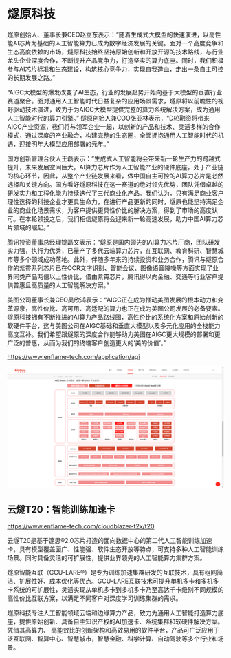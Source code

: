 # 燧原科技

燧原创始人、董事长兼CEO赵立东表示：“随着生成式大模型的快速演进，以高性能AI芯片为基础的人工智能算力已成为数字经济发展的关键。面对一个高度竞争和生态高度依赖的市场，燧原科技始终坚持原始创新和开放开源的技术路线，与行业龙头企业深度合作，不断提升产品竞争力，打造坚实的算力底座。同时，我们积极参与AI芯片标准和生态建设，构筑核心竞争力，实现自我造血，走出一条自主可控的长期发展之路。”



“AIGC大模型的爆发改变了AI生态，行业的发展趋势开始向基于大模型的垂直行业赛道聚合。面对通用人工智能时代日益复杂的应用场景需求，燧原将以前瞻性的视野驱动技术演进，致力于为AIGC大模型提供完整的算力系统解决方案，成为通用人工智能时代的算力引擎。” 燧原创始人兼COO张亚林表示，“D轮融资将带来AIGC产业资源，我们将与领军企业一起，以创新的产品和技术、灵活多样的合作模式，通过深度的产业融合，构建完整的生态圈，全面拥抱通用人工智能时代的机遇，迎接明年大模型应用部署的元年。”



国方创新管理合伙人王磊表示：“生成式人工智能将会带来新一轮生产力的跨越式提升，未来发展空间巨大。AI算力芯片作为人工智能产业的硬件底座，处于产业链的核心环节，因此，从整个产业链发展来看，做中国自主可控的AI算力芯片是必然选择和关键方向。国方看好燧原科技在这一赛道的绝对领先优势，团队凭借卓越的研发实力和工程化能力持续迭代了三代商业化产品。我们认为，只有满足商业客户理性选择的科技企业才更具生命力，在进行产品更新的同时，燧原也能坚持满足企业的商业化场景需求，为客户提供更具性价比的解决方案，得到了市场的高度认可。在本轮领投之后，我们相信燧原将会迎来新一轮高速发展，助力中国AI算力芯片领域的崛起。”



腾讯投资董事总经理姚磊文表示：“燧原是国内领先的AI算力芯片厂商，团队研发实力强，执行力优秀，已量产了多代云端算力芯片，在互联网、教育科研、智慧城市等多个领域成功落地。此外，伴随多年来的持续投资和业务合作，腾讯与燧原合作的紫霄系列芯片已在OCR文字识别、智能会议、图像语音降噪等方面实现了业界同类产品两倍以上性价比，借由紫霄芯片，腾讯得以向金融、交通等行业客户提供普惠且高质量的人工智能解决方案。”



美图公司董事长兼CEO吴欣鸿表示：“AIGC正在成为推动美图发展的根本动力和变革源泉，高性价比、高可用、高适配的算力也正在成为美图公司发展的必备要素。燧原科技拥有不断推进的AI算力产品路线图，高性价比的系统化方案和原始创新的软硬件平台，这与美图公司在AIGC基础和垂直大模型以及多元化应用的全栈能力高度互补。我们希望跟燧原的深度合作能够助力美图在AIGC更大规模的部署和更广泛的普惠，从而为我们的终端客户创造更大的‘美的价值’。”

https://www.enflame-tech.com/application/agi

![1708227181754](../image/enflame_tech/1708227181754.png)


## 云燧T20：智能训练加速卡

https://www.enflame-tech.com/cloudblazer-t2x/t20

云燧T20是基于邃思®2.0芯片打造的面向数据中心的第二代人工智能训练加速卡，具有模型覆盖面广、性能强、软件生态开放等特点，可支持多种人工智能训练场景。同时具备灵活的可扩展性，提供业界领先的人工智能算力集群方案。


燧原智能互联（GCU-LARE®）是专为训练加速集群研发的互联技术，具有组网简洁、扩展性好、成本优化等优点。GCU-LARE互联技术可提升单机多卡和多机多卡系统的可扩展性，灵活实现从单机多卡到多机多卡乃至高达千卡级别不同规模的高性价比互联方案，以满足不同客户对深度学习训练集群的需求。


燧原科技专注人工智能领域云端和边缘算力产品，致力为通用人工智能打造算力底座，提供原始创新、具备自主知识产权的AI加速卡、系统集群和软硬件解决方案。凭借其高算力、 高能效比的创新架构和高效易用的软件平台，产品可广泛应用于泛互联网、智算中心、智慧城市，智慧金融、科学计算、自动驾驶等多个行业和场景。


